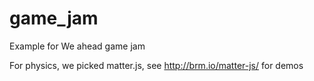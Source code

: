 # game_jam
Example for We ahead game jam

For physics, we picked matter.js, see http://brm.io/matter-js/ for demos
